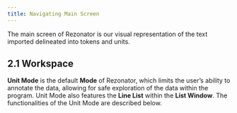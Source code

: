 ```yaml
---
title: Navigating Main Screen
---
```

The main screen of Rezonator is our visual representation of the text imported delineated into tokens and units. 

## 2.1 Workspace 

**Unit Mode** is the default **Mode** of Rezonator, which limits the user’s ability to annotate the data, allowing for safe exploration of the data within the program. Unit Mode also features the **Line List** within the **List Window**. The functionalities of the Unit Mode are described below.
